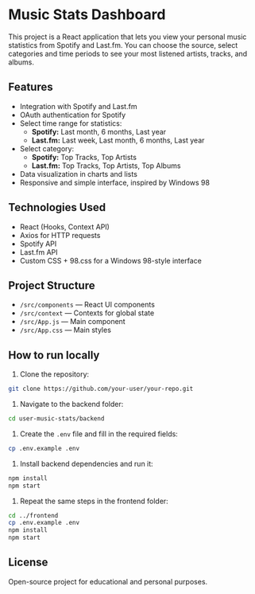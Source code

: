 # Music Stats Dashboard

This project is a React application that lets you view your personal music statistics from Spotify and Last.fm. You can choose the source, select categories and time periods to see your most listened artists, tracks, and albums.

## Features

- Integration with Spotify and Last.fm
- OAuth authentication for Spotify
- Select time range for statistics:
  - **Spotify:** Last month, 6 months, Last year
  - **Last.fm:** Last week, Last month, 6 months, Last year
- Select category:
  - **Spotify:** Top Tracks, Top Artists
  - **Last.fm:** Top Tracks, Top Artists, Top Albums
- Data visualization in charts and lists
- Responsive and simple interface, inspired by Windows 98


## Technologies Used

- React (Hooks, Context API)
- Axios for HTTP requests
- Spotify API
- Last.fm API
- Custom CSS + 98.css for a Windows 98-style interface


## Project Structure

- `/src/components` — React UI components
- `/src/context` — Contexts for global state
- `/src/App.js` — Main component
- `/src/App.css` — Main styles

## How to run locally

1. Clone the repository:

  ```bash
  git clone https://github.com/your-user/your-repo.git
  ```

1. Navigate to the backend folder:

  ```bash
  cd user-music-stats/backend
  ```

1. Create the `.env` file and fill in the required fields:

  ```bash
  cp .env.example .env
  ```

1. Install backend dependencies and run it:

  ```bash
  npm install
  npm start
  ```

1. Repeat the same steps in the frontend folder:

  ```bash
  cd ../frontend
  cp .env.example .env
  npm install
  npm start 
  ```



## License
Open-source project for educational and personal purposes.

